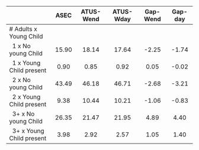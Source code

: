 
|                      |         ASEC |    ATUS-Wend |    ATUS-Wday |     Gap-Wend |      Gap-day |
| -------------------- | :----------: | :----------: | :----------: | :----------: | :----------: |
| # Adults x Young Child |              |              |              |              |              |
| &nbsp;&nbsp;1 x No young Child |        15.90 |        18.14 |        17.64 |        -2.25 |        -1.74 |
| &nbsp;&nbsp;1 x Young Child present |         0.90 |         0.85 |         0.92 |         0.05 |        -0.02 |
| &nbsp;&nbsp;2 x No young Child |        43.49 |        46.18 |        46.71 |        -2.68 |        -3.21 |
| &nbsp;&nbsp;2 x Young Child present |         9.38 |        10.44 |        10.21 |        -1.06 |        -0.83 |
| &nbsp;&nbsp;3+ x No young Child |        26.35 |        21.47 |        21.95 |         4.89 |         4.40 |
| &nbsp;&nbsp;3+ x Young Child present |         3.98 |         2.92 |         2.57 |         1.05 |         1.40 |


